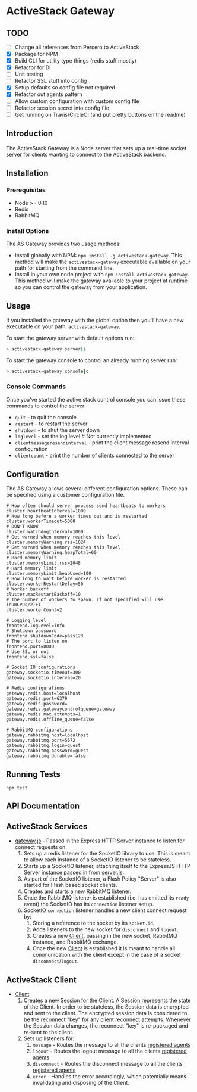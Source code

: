 ActiveStack Gateway
===================

TODO
----
- [ ] Change all references from Percero to ActiveStack
- [x] Package for NPM
- [x] Build CLI for utility type things (redis stuff mostly)
- [x] Refactor for DI
- [ ] Unit testing
- [ ] Refactor SSL stuff into config
- [x] Setup defaults so config file not required
- [x] Refactor out agents pattern
- [ ] Allow custom configuration with custom config file 
- [ ] Refactor session secret into config file
- [ ] Get running on Travis/CircleCI (and put pretty buttons on the readme)

Introduction
------------

The ActiveStack Gateway is a Node server that sets up a real-time socket server for clients wanting to 
connect to the ActiveStack backend.

Installation
------------

### Prerequisites

* Node >= 0.10
* Redis
* RabbitMQ

### Install Options

The AS Gateway provides two usage methods:
  * Install globally with NPM: `npm install -g activestack-gateway`. This method will make the `activestack-gateway` executable
    available on your path for starting from the command line.
  * Install in your own node project with `npm install activestack-gateway`. This method will make the gateway available
    to your project at runtime so you can control the gateway from your application.
    
Usage
-------

If you installed the gateway with the global option then you'll have a new executable on your path: `activestack-gateway`.

To start the gateway server with default options run:
```bash
> activestack-gateway server|s
```

To start the gateway console to control an already running server run:
```bash
> activestack-gateway console|c
```

### Console Commands

Once you've started the active stack control console you can issue these commands to control the server:
* `quit` - to quit the console
* `restart` - to restart the server
* `shutdown` - to shut the server down
* `loglevel` - set the log level # Not currently implemented
* `clientmessageresendinterval` - print the client message resend interval configuration
* `clientcount` - print the number of clients connected to the server
    
Configuration
-------------

The AS Gateway allows several different configuration options.  These can be specified using a customer configuration file.

```
# How often should server process send heartbeats to workers
cluster.heartbeatInterval=1000
# How long before a worker times out and is restarted
cluster.workerTimeout=5000
# DON'T KNOW
cluster.watchdogInterval=1000
# Get warned when memory reaches this level
cluster.memoryWarning.rss=1024
# Get warned when memory reaches this level
cluster.memoryWarning.heapTotal=60
# Hard memory limit
cluster.memoryLimit.rss=2048
# Hard memory limit
cluster.memoryLimit.heapUsed=100
# How long to wait before worker is restarted
cluster.workerRestartDelay=50
# Worker backoff
cluster.maxRestartBackoff=10
# The number of workers to spawn. If not specified will use (numCPUs/2)+1
cluster.workerCount=2

# Logging level
frontend.logLevel=info
# Shutdown password
frontend.shutdownCode=pass123
# The port to listen on 
frontend.port=8080
# Use SSL or not
frontend.ssl=false

# Socket IO configurations
gateway.socketio.timeout=300
gateway.socketio.interval=20

# Redis configurations
gateway.redis.host=localhost
gateway.redis.port=6379
gateway.redis.password=
gateway.redis.gatewaycontrolqueue=gateway
gateway.redis.max_attempts=1
gateway.redis.offline_queue=false

# RabbitMQ configurations
gateway.rabbitmq.host=localhost
gateway.rabbitmq.port=5672
gateway.rabbitmq.login=guest
gateway.rabbitmq.password=guest
gateway.rabbitmq.durable=false
```

Running Tests
-------------
```npm test```

API Documentation
-----------------

## ActiveStack Services
- [gateway.js](src/service/gateway.js) - Passed in the Express HTTP Server instance to listen for connect requests on.
    1. Sets up a redis listener for the SocketIO library to use. This is meant to allow each instance of a SocketIO listener to be stateless.
    2. Starts up a SocketIO listener, attaching itself to the ExpressJS HTTP Server instance passed in from [server.js](stc/server.js).
    3. As part of the SocketIO listener, a Flash Policy "Server" is also started for Flash based socket clients.
    4. Creates and starts a new RabbitMQ listener.
    5. Once the RabbitMQ listener is established (i.e. has emitted its `ready` event) the SocketIO has its `connection` listener setup.
    6. SocketIO `connection` listener handles a new client connect request by:
        1. Storing a reference to the socket by its `socket.id`.
        2. Adds listeners to the new socket for `disconnect` and `logout`.
        3. Creates a new [Client](src/service/gateway/client.js), passing in the new socket, RabbitMQ instance, and RabbitMQ exchange.
        4. Once the new [Client](src/service/gateway/client.js) is established it is meant to handle all communication with the client except in the case of a socket `disconnect`/`logout`.

## ActiveStack Client
- [Client](src/service/gateway/client.js)
    1. Creates a new [Session](src/service/gateway/session.js) for the Client.  A Session represents the state of the 
       Client. In order to be stateless, the Session data is encrypted and sent to the client.  The encrypted session data is considered to be the reconnect "key" for any client reconnect attempts.  Whenever the Session data changes, the reconnect "key" is re-packaged and re-sent to the client.
    2. Sets up listeners for:
        1. `message` - Routes the message to all the clients [registered agents](src/service/gateway/agent_adapter/base.js)
        2. `logout` - Routes the logout message to all the clients [registered agents](src/service/gateway/agent_adapter/base.js)
        3. `disconnect` - Routes the disconnect message to all the clients [registered agents](src/service/gateway/agent_adapter/base.js)
        4. `error` - Handles the error accordingly, which potentially means invalidating and disposing of the Client.
        